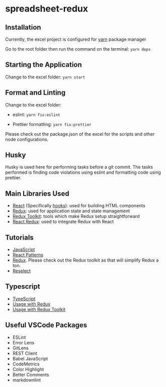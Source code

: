 # spreadsheet-redux

## Installation

Currently, the excel project is configured for [yarn](https://yarnpkg.com/) package manager

Go to the root folder then run the command on the terminal: ```yarn deps```

## Starting the Application

Change to the excel folder: ```yarn start```

## Format and Linting

Change to the excel folder:

- eslint: ```yarn fix:eslint```

- Prettier formatting: ```yarn fix:prettier```

Please check out the package.json of the excel for the scripts and other node configurations.

## Husky

Husky is used here for performing tasks before a git commit. The tasks performed is finding code violations using eslint and formatting code using prettier.

## Main Libraries Used

- [React](https://reactjs.org/) (Specifically [hooks](https://reactjs.org/docs/hooks-overview.html)): used for building HTML components
- [Redux](https://redux.js.org/): used for application state and state management
- [Redux Toolkit](https://redux-toolkit.js.org/): tools which make Redux setup straightforward
- [React Redux](https://react-redux.js.org/): used to integrate Redux with React

## Tutorials

- [JavaScript](https://javascript.info/)
- [React Patterns](https://reactpatterns.com/)
- [Redux](https://egghead.io/courses/getting-started-with-redux). Please check out the Redux toolkit as that will simplify Redux a ton.
- [Reselect](https://www.youtube.com/watch?v=aOkzmHvF_Zo)

## Typescript

- [TypeScript](https://www.typescriptlang.org/)
- [Usage with Redux](https://redux.js.org/recipes/usage-with-typescript)
- [Usage with Redux Toolkit](https://redux-toolkit.js.org/usage/usage-with-typescript)

## Useful VSCode Packages

- ESLint
- Error Lens
- GitLens
- REST Client
- Babel JavaScript
- CodeMetrics
- Color Highlight
- Better Comments
- markdownlint
